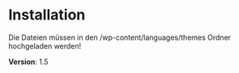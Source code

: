 # Installation
Die Dateien müssen in den /wp-content/languages/themes Ordner hochgeladen werden!

**Version**: 1.5 
